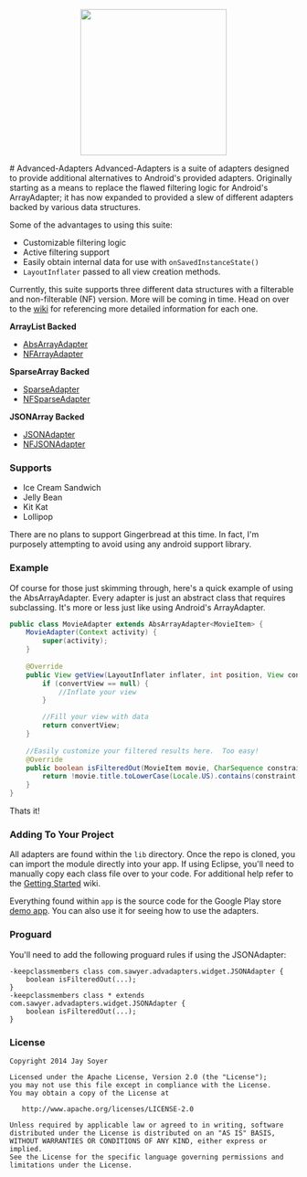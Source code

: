 <p align="center"><img src="https://raw.githubusercontent.com/JaySoyer/Advanced-Adapters/master/app/src/main/logo.png" width="256px" height="256px"/></p>
# Advanced-Adapters
Advanced-Adapters is a suite of adapters designed to provide additional alternatives to Android's provided adapters. Originally starting as a means to replace the flawed filtering logic for Android's ArrayAdapter; it has now expanded to provided a slew of different adapters backed by various data structures.

Some of the advantages to using this suite:
- Customizable filtering logic
- Active filtering support
- Easily obtain internal data for use with `onSavedInstanceState()`
- `LayoutInflater` passed to all view creation methods.

Currently, this suite supports three different data structures with a filterable and non-filterable (NF) version.  More will be coming in time. Head on over to the [wiki](https://github.com/JaySoyer/Advanced-Adapters/wiki/) for referencing more detailed information for each one.

**ArrayList Backed**
- [AbsArrayAdapter](http://www.jaysoyer.com/2014/07/arrayadapter-replacements/)
- [NFArrayAdapter](http://www.jaysoyer.com/2014/07/arrayadapter-replacements/)

**SparseArray Backed**
- [SparseAdapter](http://www.jaysoyer.com/2014/08/sparseadapter-android/)
- [NFSparseAdapter](http://www.jaysoyer.com/2014/08/sparseadapter-android/)

**JSONArray Backed**
- [JSONAdapter](http://www.jaysoyer.com/2014/11/jsonadapter-jsonarray-backed-adapters/)
- [NFJSONAdapter](http://www.jaysoyer.com/2014/11/jsonadapter-jsonarray-backed-adapters/)

### Supports
- Ice Cream Sandwich
- Jelly Bean
- Kit Kat
- Lollipop

There are no plans to support Gingerbread at this time.  In fact, I'm purposely attempting to avoid using any android support library. 

### Example
Of course for those just skimming through, here's a quick example of using the AbsArrayAdapter.  Every adapter is just an abstract class that requires subclassing. It's more or less just like using Android's ArrayAdapter.

```java
public class MovieAdapter extends AbsArrayAdapter<MovieItem> {
	MovieAdapter(Context activity) {
		super(activity);
	}
	
	@Override
	public View getView(LayoutInflater inflater, int position, View convertView, ViewGroup parent) {
		if (convertView == null) {
			//Inflate your view
		}

		//Fill your view with data
		return convertView;
	}
	
	//Easily customize your filtered results here.  Too easy!
	@Override
	public boolean isFilteredOut(MovieItem movie, CharSequence constraint) {
		return !movie.title.toLowerCase(Locale.US).contains(constraint.toString().toLowerCase(Locale.US));
	}
}
```
Thats it!

### Adding To Your Project
All adapters are found within the `lib` directory. Once the repo is cloned, you can import the module directly into your app. If using Eclipse, you'll need to manually copy each class file over to your code. For additional help refer to the [Getting Started](https://github.com/JaySoyer/Advanced-Adapters/wiki/Getting-Started) wiki.

Everything found within `app` is the source code for the Google Play store [demo app](https://play.google.com/store/apps/details?id=com.sawyer.advadapters.app&hl=en "Advanced-Adapters Demo App"). You can also use it for seeing how to use the adapters.

### Proguard
You'll need to add the following proguard rules if using the JSONAdapter:
```Shell
-keepclassmembers class com.sawyer.advadapters.widget.JSONAdapter {
	boolean isFilteredOut(...);
}
-keepclassmembers class * extends com.sawyer.advadapters.widget.JSONAdapter {
	boolean isFilteredOut(...);
}
```	
	
### License

    Copyright 2014 Jay Soyer

    Licensed under the Apache License, Version 2.0 (the "License");
    you may not use this file except in compliance with the License.
    You may obtain a copy of the License at

       http://www.apache.org/licenses/LICENSE-2.0

    Unless required by applicable law or agreed to in writing, software
    distributed under the License is distributed on an "AS IS" BASIS,
    WITHOUT WARRANTIES OR CONDITIONS OF ANY KIND, either express or implied.
    See the License for the specific language governing permissions and
    limitations under the License.
